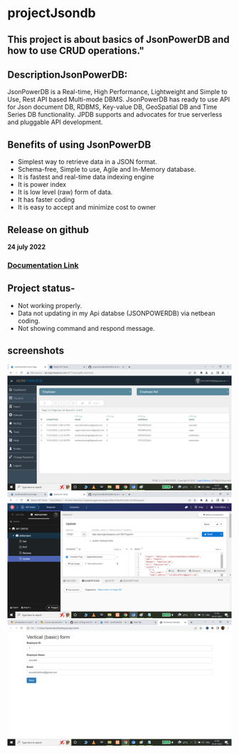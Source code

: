# projectJsondb
## This project is about basics of JsonPowerDB and how to use CRUD operations."
## DescriptionJsonPowerDB: 
JsonPowerDB is a Real-time, High Performance, Lightweight and Simple to Use, Rest API based Multi-mode DBMS. JsonPowerDB has ready to use API for Json document DB, RDBMS, Key-value DB, GeoSpatial DB and Time Series DB functionality. JPDB supports and advocates for true serverless and pluggable API development.
## Benefits of using JsonPowerDB
- Simplest way to retrieve data in a JSON format.
- Schema-free, Simple to use, Agile and In-Memory database.
- It is  fastest and real-time data indexing engine
- It is power index
- It is low level (raw) form of data.
- It has faster coding
- It is easy to accept and minimize cost to owner
## Release on github
**24 july 2022**
### [Documentation Link](http://login2explore.com/jpdb/docs.html)
## Project status-
- Not working properly.
- Data not updating in my Api databse (JSONPOWERDB) via netbean coding. 
- Not showing command and respond message.
## screenshots
![Index Page](https://github.com/Sachendralakher/projectJsondb/blob/main/1.png)
![talend Api](https://github.com/Sachendralakher/projectJsondb/blob/main/talend.png)
![User interface of web form](https://github.com/Sachendralakher/projectJsondb/blob/main/project%20output.png)
